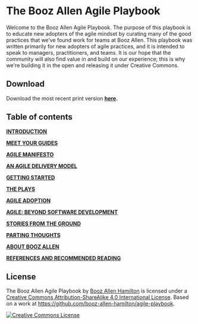 ﻿# The Booz Allen Agile Playbook

Welcome to the Booz Allen Agile Playbook. The purpose of this playbook is to educate new adopters of the agile mindset by curating many of the good practices that we’ve found work for teams at Booz Allen. This playbook was written primarily for new adopters of agile practices, and it is intended to speak to managers, practitioners, and teams.  It is our hope that the community will also find value in and build on our experience; this is why we're building it in the open and releasing it under Creative Commons.

## Download

Download the most recent print version **[here](https://github.com/booz-allen-hamilton/agile-playbook/raw/master/pdf/08.031.17_Agile_Playbook_2.1_12.pdf).**

## Table of contents

**[INTRODUCTION](https://github.com/booz-allen-hamilton/agile-playbook/blob/master/Introduction.md)**

**[MEET YOUR GUIDES](https://github.com/booz-allen-hamilton/agile-playbook/blob/master/MeetYourGuides.md)**

**[AGILE MANIFESTO](https://github.com/booz-allen-hamilton/agile-playbook/blob/master/AgileManifesto.md)**

**[AN AGILE DELIVERY MODEL](https://github.com/booz-allen-hamilton/agile-playbook/blob/master/AnAgileDeliveryModel.md)**

**[GETTING STARTED](https://github.com/booz-allen-hamilton/agile-playbook/blob/master/GettingStarted_Graphic.md)**

**[THE PLAYS](https://github.com/booz-allen-hamilton/agile-playbook/tree/master/plays)**

**[AGILE ADOPTION](https://github.com/booz-allen-hamilton/agile-playbook/blob/master/AgileAdoption.md)**

**[AGILE: BEYOND SOFTWARE DEVELOPMENT](https://github.com/booz-allen-hamilton/agile-playbook/blob/master/AgileBeyondSoftware.md)**

**[STORIES FROM THE GROUND](https://github.com/booz-allen-hamilton/agile-playbook/tree/master/stories)**

**[PARTING THOUGHTS](https://github.com/booz-allen-hamilton/agile-playbook/blob/master/Conclusion.md)**

**[ABOUT BOOZ ALLEN](https://github.com/booz-allen-hamilton/agile-playbook/blob/master/AboutBoozAllen.md)**

**[REFERENCES AND RECOMMENDED READING](https://github.com/booz-allen-hamilton/agile-playbook/blob/master/References.md)**

## License

The Booz Allen Agile Playbook by [Booz Allen Hamilton](http://www.boozallen.com) is licensed under a [Creative Commons Attribution-ShareAlike 4.0 International License](http://creativecommons.org/licenses/by-sa/4.0/).
Based on a work at https://github.com/booz-allen-hamilton/agile-playbook.


<a rel="license" href="http://creativecommons.org/licenses/by-sa/4.0/"><img alt="Creative Commons License" style="border-width:0" src="https://i.creativecommons.org/l/by-sa/4.0/88x31.png" /></a>

